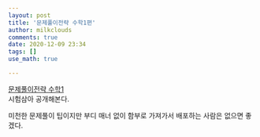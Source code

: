 ```yaml
---
layout: post
title: '문제풀이전략 수학1편'
author: milkclouds
comments: true
date: 2020-12-09 23:34
tags: []
use_math: true

---
```





[문제풀이전략 수학1](\files\문제풀이전략\문제풀이전략_수학1.hwp)  
시험삼아 공개해본다.  

미천한 문제풀이 팁이지만 부디 매너 없이 함부로 가져가서 배포하는 사람은 없으면 좋겠다.